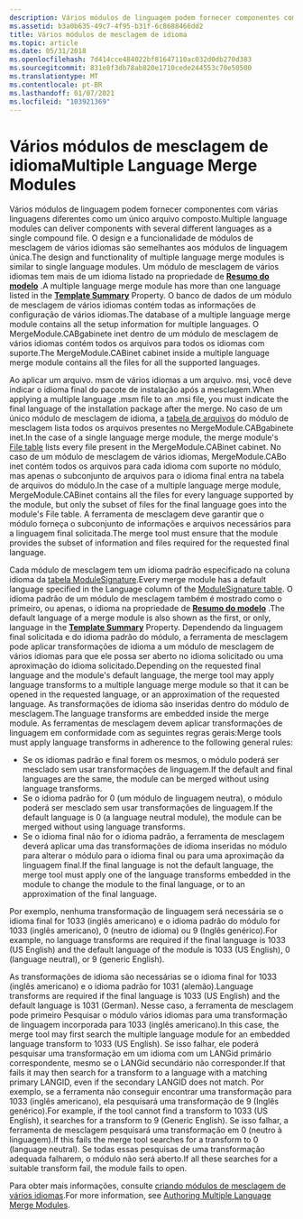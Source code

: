 ```yaml
---
description: Vários módulos de linguagem podem fornecer componentes com várias linguagens diferentes como um único arquivo composto.
ms.assetid: b3a0b635-49c7-4f95-b31f-6c8688466dd2
title: Vários módulos de mesclagem de idioma
ms.topic: article
ms.date: 05/31/2018
ms.openlocfilehash: 7d414cce484022bf81647110ac032d0db270d383
ms.sourcegitcommit: 831e8f3db78ab820e1710cede244553c70e50500
ms.translationtype: MT
ms.contentlocale: pt-BR
ms.lasthandoff: 01/07/2021
ms.locfileid: "103921369"
---
```

# <a name="multiple-language-merge-modules"></a><span data-ttu-id="d3c77-103">Vários módulos de mesclagem de idioma</span><span class="sxs-lookup"><span data-stu-id="d3c77-103">Multiple Language Merge Modules</span></span>

<span data-ttu-id="d3c77-104">Vários módulos de linguagem podem fornecer componentes com várias linguagens diferentes como um único arquivo composto.</span><span class="sxs-lookup"><span data-stu-id="d3c77-104">Multiple language modules can deliver components with several different languages as a single compound file.</span></span> <span data-ttu-id="d3c77-105">O design e a funcionalidade de módulos de mesclagem de vários idiomas são semelhantes aos módulos de linguagem única.</span><span class="sxs-lookup"><span data-stu-id="d3c77-105">The design and functionality of multiple language merge modules is similar to single language modules.</span></span> <span data-ttu-id="d3c77-106">Um módulo de mesclagem de vários idiomas tem mais de um idioma listado na propriedade de [**Resumo do modelo**](template-summary.md) .</span><span class="sxs-lookup"><span data-stu-id="d3c77-106">A multiple language merge module has more than one language listed in the [**Template Summary**](template-summary.md) Property.</span></span> <span data-ttu-id="d3c77-107">O banco de dados de um módulo de mesclagem de vários idiomas contém todas as informações de configuração de vários idiomas.</span><span class="sxs-lookup"><span data-stu-id="d3c77-107">The database of a multiple language merge module contains all the setup information for multiple languages.</span></span> <span data-ttu-id="d3c77-108">O MergeModule.CABgabinete inet dentro de um módulo de mesclagem de vários idiomas contém todos os arquivos para todos os idiomas com suporte.</span><span class="sxs-lookup"><span data-stu-id="d3c77-108">The MergeModule.CABinet cabinet inside a multiple language merge module contains all the files for all the supported languages.</span></span>

<span data-ttu-id="d3c77-109">Ao aplicar um arquivo. msm de vários idiomas a um arquivo. msi, você deve indicar o idioma final do pacote de instalação após a mesclagem.</span><span class="sxs-lookup"><span data-stu-id="d3c77-109">When applying a multiple language .msm file to an .msi file, you must indicate the final language of the installation package after the merge.</span></span> <span data-ttu-id="d3c77-110">No caso de um único módulo de mesclagem de idioma, a [tabela de arquivos](file-table.md) do módulo de mesclagem lista todos os arquivos presentes no MergeModule.CABgabinete inet.</span><span class="sxs-lookup"><span data-stu-id="d3c77-110">In the case of a single language merge module, the merge module's [File table](file-table.md) lists every file present in the MergeModule.CABinet cabinet.</span></span> <span data-ttu-id="d3c77-111">No caso de um módulo de mesclagem de vários idiomas, MergeModule.CABo inet contém todos os arquivos para cada idioma com suporte no módulo, mas apenas o subconjunto de arquivos para o idioma final entra na tabela de arquivos do módulo.</span><span class="sxs-lookup"><span data-stu-id="d3c77-111">In the case of a multiple language merge module, MergeModule.CABinet contains all the files for every language supported by the module, but only the subset of files for the final language goes into the module's File table.</span></span> <span data-ttu-id="d3c77-112">A ferramenta de mesclagem deve garantir que o módulo forneça o subconjunto de informações e arquivos necessários para a linguagem final solicitada.</span><span class="sxs-lookup"><span data-stu-id="d3c77-112">The merge tool must ensure that the module provides the subset of information and files required for the requested final language.</span></span>

<span data-ttu-id="d3c77-113">Cada módulo de mesclagem tem um idioma padrão especificado na coluna idioma da [tabela ModuleSignature](modulesignature-table.md).</span><span class="sxs-lookup"><span data-stu-id="d3c77-113">Every merge module has a default language specified in the Language column of the [ModuleSignature table](modulesignature-table.md).</span></span> <span data-ttu-id="d3c77-114">O idioma padrão de um módulo de mesclagem também é mostrado como o primeiro, ou apenas, o idioma na propriedade de [**Resumo do modelo**](template-summary.md) .</span><span class="sxs-lookup"><span data-stu-id="d3c77-114">The default language of a merge module is also shown as the first, or only, language in the [**Template Summary**](template-summary.md) Property.</span></span> <span data-ttu-id="d3c77-115">Dependendo da linguagem final solicitada e do idioma padrão do módulo, a ferramenta de mesclagem pode aplicar transformações de idioma a um módulo de mesclagem de vários idiomas para que ele possa ser aberto no idioma solicitado ou uma aproximação do idioma solicitado.</span><span class="sxs-lookup"><span data-stu-id="d3c77-115">Depending on the requested final language and the module's default language, the merge tool may apply language transforms to a multiple language merge module so that it can be opened in the requested language, or an approximation of the requested language.</span></span> <span data-ttu-id="d3c77-116">As transformações de idioma são inseridas dentro do módulo de mesclagem.</span><span class="sxs-lookup"><span data-stu-id="d3c77-116">The language transforms are embedded inside the merge module.</span></span> <span data-ttu-id="d3c77-117">As ferramentas de mesclagem devem aplicar transformações de linguagem em conformidade com as seguintes regras gerais:</span><span class="sxs-lookup"><span data-stu-id="d3c77-117">Merge tools must apply language transforms in adherence to the following general rules:</span></span>

-   <span data-ttu-id="d3c77-118">Se os idiomas padrão e final forem os mesmos, o módulo poderá ser mesclado sem usar transformações de linguagem.</span><span class="sxs-lookup"><span data-stu-id="d3c77-118">If the default and final languages are the same, the module can be merged without using language transforms.</span></span>
-   <span data-ttu-id="d3c77-119">Se o idioma padrão for 0 (um módulo de linguagem neutra), o módulo poderá ser mesclado sem usar transformações de linguagem.</span><span class="sxs-lookup"><span data-stu-id="d3c77-119">If the default language is 0 (a language neutral module), the module can be merged without using language transforms.</span></span>
-   <span data-ttu-id="d3c77-120">Se o idioma final não for o idioma padrão, a ferramenta de mesclagem deverá aplicar uma das transformações de idioma inseridas no módulo para alterar o módulo para o idioma final ou para uma aproximação da linguagem final.</span><span class="sxs-lookup"><span data-stu-id="d3c77-120">If the final language is not the default language, the merge tool must apply one of the language transforms embedded in the module to change the module to the final language, or to an approximation of the final language.</span></span>

<span data-ttu-id="d3c77-121">Por exemplo, nenhuma transformação de linguagem será necessária se o idioma final for 1033 (inglês americano) e o idioma padrão do módulo for 1033 (inglês americano), 0 (neutro de idioma) ou 9 (Inglês genérico).</span><span class="sxs-lookup"><span data-stu-id="d3c77-121">For example, no language transforms are required if the final language is 1033 (US English) and the default language of the module is 1033 (US English), 0 (language neutral), or 9 (generic English).</span></span>

<span data-ttu-id="d3c77-122">As transformações de idioma são necessárias se o idioma final for 1033 (inglês americano) e o idioma padrão for 1031 (alemão).</span><span class="sxs-lookup"><span data-stu-id="d3c77-122">Language transforms are required if the final language is 1033 (US English) and the default language is 1031 (German).</span></span> <span data-ttu-id="d3c77-123">Nesse caso, a ferramenta de mesclagem pode primeiro Pesquisar o módulo vários idiomas para uma transformação de linguagem incorporada para 1033 (inglês americano).</span><span class="sxs-lookup"><span data-stu-id="d3c77-123">In this case, the merge tool may first search the multiple language module for an embedded language transform to 1033 (US English).</span></span> <span data-ttu-id="d3c77-124">Se isso falhar, ele poderá pesquisar uma transformação em um idioma com um LANGid primário correspondente, mesmo se o LANGid secundário não corresponder.</span><span class="sxs-lookup"><span data-stu-id="d3c77-124">If that fails it may then search for a transform to a language with a matching primary LANGID, even if the secondary LANGID does not match.</span></span> <span data-ttu-id="d3c77-125">Por exemplo, se a ferramenta não conseguir encontrar uma transformação para 1033 (inglês americano), ela pesquisará uma transformação de 9 (Inglês genérico).</span><span class="sxs-lookup"><span data-stu-id="d3c77-125">For example, if the tool cannot find a transform to 1033 (US English), it searches for a transform to 9 (Generic English).</span></span> <span data-ttu-id="d3c77-126">Se isso falhar, a ferramenta de mesclagem pesquisará uma transformação em 0 (neutro à linguagem).</span><span class="sxs-lookup"><span data-stu-id="d3c77-126">If this fails the merge tool searches for a transform to 0 (language neutral).</span></span> <span data-ttu-id="d3c77-127">Se todas essas pesquisas de uma transformação adequada falharem, o módulo não será aberto.</span><span class="sxs-lookup"><span data-stu-id="d3c77-127">If all these searches for a suitable transform fail, the module fails to open.</span></span>

<span data-ttu-id="d3c77-128">Para obter mais informações, consulte [criando módulos de mesclagem de vários idiomas](authoring-multiple-language-merge-modules.md).</span><span class="sxs-lookup"><span data-stu-id="d3c77-128">For more information, see [Authoring Multiple Language Merge Modules](authoring-multiple-language-merge-modules.md).</span></span>

 

 



